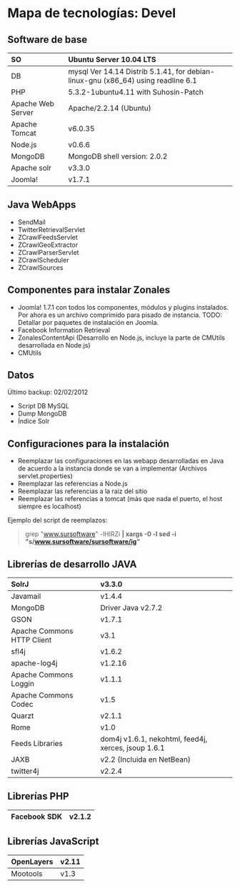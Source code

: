 # Mapa de tecnologías: Devel #

## Software de base ##

| SO | Ubuntu Server 10.04 LTS |
|:---|:------------------------|
| DB | mysql  Ver 14.14 Distrib 5.1.41, for debian-linux-gnu (x86\_64) using readline 6.1 |
| PHP | 5.3.2-1ubuntu4.11 with Suhosin-Patch |
| Apache Web Server | Apache/2.2.14 (Ubuntu) |
| Apache Tomcat | v6.0.35 |
| Node.js | 	v0.6.6 |
| MongoDB | MongoDB shell version: 2.0.2 |
| Apache solr | v3.3.0 |
| Joomla! | v1.7.1 |


## Java WebApps ##

  * SendMail
  * TwitterRetrievalServlet
  * ZCrawlFeedsServlet
  * ZCrawlGeoExtractor
  * ZCrawlParserServlet
  * ZCrawlScheduler
  * ZCrawlSources


## Componentes para instalar Zonales ##

  * Joomla! 1.7.1 con todos los componentes, módulos y plugins instalados. Por ahora es un archivo comprimido para pisado de instancia.
TODO: Detallar por paquetes de instalación en Joomla.
  * Facebook Information Retrieval
  * ZonalesContentApi (Desarrollo en Node.js, incluye la parte de CMUtils desarrollada en Node.js)
  * CMUtils


## Datos ##

Último backup:					02/02/2012

  * Script DB MySQL
  * Dump MongoDB
  * Índice Solr


## Configuraciones para la instalación ##

  * Reemplazar las configuraciones en las webapp desarrolladas en Java de acuerdo a la instancia donde se van a implementar (Archivos servlet.properties)
  * Reemplazar las referencias a Node.js
  * Reemplazar las referencias a la raiz del sitio
  * Reemplazar las referencias a tomcat (más que nada el puerto, el host siempre es localhost)

Ejemplo del script de reemplazos:

> grep "www.sursoftware" -lHIRZi **| xargs -0 -l sed -i "s/www.sursoftware/sursoftware/ig"**


## Librerías de desarrollo JAVA ##

| SolrJ | v3.3.0 |
|:------|:-------|
| Javamail | v1.4.4 |
| MongoDB | Driver Java v2.7.2 |
| GSON | v1.7.1 |
| Apache Commons HTTP Client | v3.1 |
| sfl4j | v1.6.2 |
| apache-log4j | v1.2.16 |
| Apache Commons Loggin | v1.1.1 |
| Apache Commons Codec | v1.5 |
| Quarzt | v2.1.1 |
| Rome | v1.0 |
| Feeds Libraries | dom4j v1.6.1, nekohtml, feed4j, xerces, jsoup 1.6.1 |
| JAXB | v2.2 (Incluida en NetBean) |
| twitter4j | v2.2.4 |


## Librerías PHP ##

| Facebook SDK	| v2.1.2 |
|:-------------|:-------|


## Librerías JavaScript ##

| OpenLayers | v2.11 |
|:-----------|:------|
| Mootools | v1.3 |